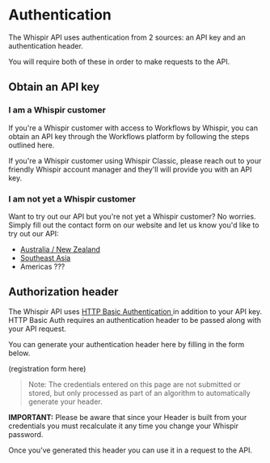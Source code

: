 # Authentication

The Whispir API uses authentication from 2 sources: an API key and an authentication header.

You will require both of these in order to make requests to the API.

## Obtain an API key


### I am a Whispir customer
If you're a Whispir customer with access to Workflows by Whispir, you can obtain an API key through the Workflows platform by following the steps outlined here.

If you're a Whispir customer using Whispir Classic, please reach out to your friendly Whispir account manager and they'll will provide you with an API key.


### I am not yet a Whispir customer
Want to try out our API but you're not yet a Whispir customer? No worries. Simply fill out the contact form on our website and let us know you'd like to try out our API:

- [Australia / New Zealand](https://www.whispir.com/en-au/contact/)
- [Southeast Asia](https://www.whispir.com/en-sg/contact/)
- Americas ???

## Authorization header

The Whispir API uses [HTTP Basic Authentication ](https://en.wikipedia.org/wiki/Basic_access_authentication) in addition to your API key. HTTP Basic Auth requires an authentication header to be passed along with your API request.

You can generate your authentication header here by filling in the form below.

(registration form here)

> Note: The credentials entered on this page are not submitted or stored, but only processed as part of an algorithm to automatically generate your header.

**IMPORTANT:** Please be aware that since your Header is built from your credentials you must recalculate it any time you change your Whispir password.

Once you’ve generated this header you can use it in a request to the API. 